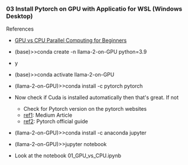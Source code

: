 ### 03 Install Pytorch on GPU with Applicatio for WSL (Windows Desktop)

References
- [GPU vs CPU Parallel Computing for Beginners](https://www.youtube.com/watch?v=r9IqwpMR9TE&t=616s&ab_channel=PythonSimplified)

- (base)>>conda create -n llama-2-on-GPU python=3.9
- y
- (base)>>conda activate llama-2-on-GPU
- (llama-2-on-GPU)>>conda install -c pytorch pytorch
- Now check if Cuda is installed automatically then that's great. If not
    - Check for Pytorch version on the pytorch websites 
    - [ref1](https://joelognn.medium.com/installing-wsl2-pytorch-and-cuda-on-windows-11-65a739158d76): Medium Article
	- [ref2](https://pytorch.org/get-started/locally/): Pytorch official guide
-  (llama-2-on-GPU)>>conda install -c anaconda jupyter
- (llama-2-on-GPU)>>jupyter notebook
- Look at the notebook 01_GPU_vs_CPU.ipynb